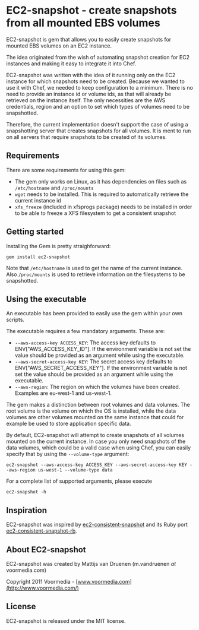 EC2-snapshot - create snapshots from all mounted EBS volumes
============================================================

EC2-snapshot is gem that allows you to easily create snapshots for mounted EBS volumes on
an EC2 instance.

The idea originated from the wish of automating snapshot creation for EC2 instances and making
it easy to integrate it into Chef.

EC2-snapshot was written with the idea of it running only on the EC2 instance for which snapshots
need to be created. Because we wanted to use it with Chef, we needed to keep configuration to a minimum.
There is no need to provide an instance id or volume ids, as that will already be retrieved on the 
instance itself. The only necessities are the AWS credentials, region and an option to set which types
of volumes need to be snapshotted.

Therefore, the current implementation doesn't support the case of using a snapshotting server that creates snapshots 
for all volumes. It is ment to run on all servers that require snapshots to be created of its volumes.


Requirements
------------

There are some requirements for using this gem:

* The gem only works on Linux, as it has dependencies on files such as `/etc/hostname` and `/proc/mounts`
* `wget` needs to be installed. This is required to automatically retrieve the current instance id
* `xfs_freeze` (included in xfsprogs package) needs to be installed in order to be able to freeze a XFS filesystem to get a consistent snapshot


Getting started
---------------

Installing the Gem is pretty straighforward:

	gem install ec2-snapshot

Note that `/etc/hostname` is used to get the name of the current instance.
Also `/proc/mounts` is used to retrieve information on the filesystems to be snapshotted.


Using the executable
--------------------

An executable has been provided to easily use the gem within your own scripts.

The executable requires a few mandatory arguments. These are:

* `--aws-access-key ACCESS_KEY`: The access key defaults to ENV["AWS_ACCESS_KEY_ID"]. 
If the environment variable is not set the value should be provided as an argument while using the executable.
* `--aws-secret-access-key KEY`: The secret access key defaults to ENV["AWS_SECRET_ACCESS_KEY"].
If the environment variable is not set the value should be provided as an argument while using the executable.
* `--aws-region`: The region on which the volumes have been created. Examples are eu-west-1 and us-west-1.

The gem makes a distinction between root volumes and data volumes. The root volume is the volume on which the OS 
is installed, while the data volumes are other volumes mounted on the same instance that could for example be used to store 
application specific data.

By default, EC2-snapshot will attempt to create snapshots of all volumes mounted on the 
current instance. In case you only need snapshots of the data volumes, which could be a valid case when using Chef, 
you can easily specify that by using the `--volume-type` argument:

	ec2-snapshot --aws-access-key ACCESS_KEY --aws-secret-access-key KEY --aws-region us-west-1 --volume-type data

For a complete list of supported arguments, please execute
	
	ec2-snapshot -h


Inspiration
-----------

EC2-snapshot was inspired by [ec2-consistent-snapshot](https://launchpad.net/ec2-consistent-snapshot) and 
its Ruby port [ec2-consistent-snapshot-rb](http://rubygems.org/gems/ec2-consistent-snapshot-rb).


About EC2-snapshot
------------------

EC2-snapshot was created by Mattijs van Druenen (m.vandruenen *at* voormedia.com)

Copyright 2011 Voormedia - [www.voormedia.com](http://www.voormedia.com/)


License
-------

EC2-snapshot is released under the MIT license.